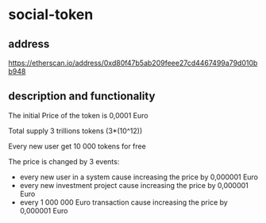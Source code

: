 # social-token

## address

https://etherscan.io/address/0xd80f47b5ab209feee27cd4467499a79d010bb948

## description and functionality

The initial Price of the token is 0,0001 Euro

Total supply 3 trillions tokens (3*(10^12))

Every new user get 10 000 tokens for free


The price is changed by 3 events:
- every new user in a system cause increasing the price by 0,000001 Euro
- every new investment project cause increasing the price by 0,000001 Euro
- every 1 000 000 Euro transaction cause increasing the price by 0,000001 Euro
